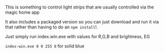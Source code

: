 This is something to control light strips that are usually controlled via the magic home app

It also includes a packaged version so you can just download and run it via that rather than having to do an `npm install`!.

Just simply run index.win.exe with values for R,G,B and brightness, EG

`index-win.exe 0 0 255 0` for solid blue